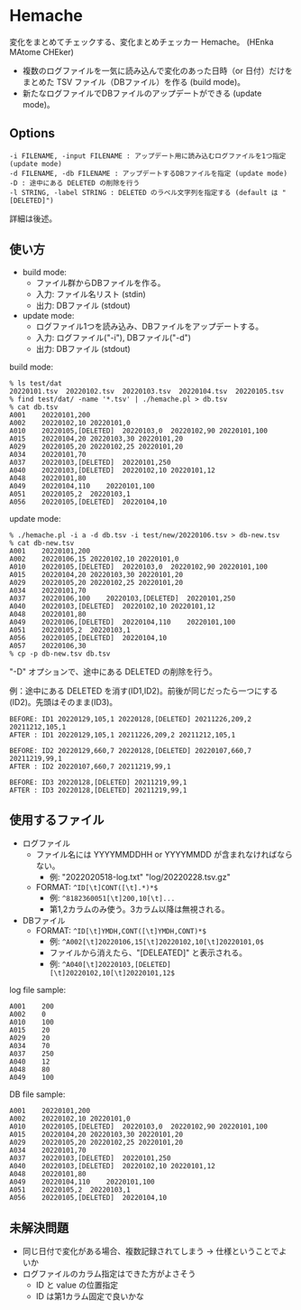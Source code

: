 # Hemache

変化をまとめてチェックする、変化まとめチェッカー Hemache。
(HEnka MAtome CHEker)

- 複数のログファイルを一気に読み込んで変化のあった日時（or 日付）だけをまとめた TSV ファイル（DBファイル）を作る (build mode)。
- 新たなログファイルでDBファイルのアップデートができる (update mode)。

## Options

```
-i FILENAME, -input FILENAME : アップデート用に読み込むログファイルを1つ指定 (update mode)
-d FILENAME, -db FILENAME : アップデートするDBファイルを指定 (update mode)
-D : 途中にある DELETED の削除を行う
-l STRING, -label STRING : DELETED のラベル文字列を指定する (default は "[DELETED]")
```
詳細は後述。

## 使い方

- build mode:
  - ファイル群からDBファイルを作る。
  - 入力: ファイル名リスト (stdin)
  - 出力: DBファイル (stdout)
- update mode:
  - ログファイル1つを読み込み、DBファイルをアップデートする。
  - 入力: ログファイル("-i"), DBファイル("-d")
  - 出力: DBファイル (stdout)

build mode:
```
% ls test/dat 
20220101.tsv  20220102.tsv  20220103.tsv  20220104.tsv  20220105.tsv
% find test/dat/ -name '*.tsv' | ./hemache.pl > db.tsv
% cat db.tsv
A001	20220101,200
A002	20220102,10	20220101,0
A010	20220105,[DELETED]	20220103,0	20220102,90	20220101,100
A015	20220104,20	20220103,30	20220101,20
A029	20220105,20	20220102,25	20220101,20
A034	20220101,70
A037	20220103,[DELETED]	20220101,250
A040	20220103,[DELETED]	20220102,10	20220101,12
A048	20220101,80
A049	20220104,110	20220101,100
A051	20220105,2	20220103,1
A056	20220105,[DELETED]	20220104,10
```

update mode:
```
% ./hemache.pl -i a -d db.tsv -i test/new/20220106.tsv > db-new.tsv
% cat db-new.tsv
A001	20220101,200
A002	20220106,15	20220102,10	20220101,0
A010	20220105,[DELETED]	20220103,0	20220102,90	20220101,100
A015	20220104,20	20220103,30	20220101,20
A029	20220105,20	20220102,25	20220101,20
A034	20220101,70
A037	20220106,100	20220103,[DELETED]	20220101,250
A040	20220103,[DELETED]	20220102,10	20220101,12
A048	20220101,80
A049	20220106,[DELETED]	20220104,110	20220101,100
A051	20220105,2	20220103,1
A056	20220105,[DELETED]	20220104,10
A057	20220106,30
% cp -p db-new.tsv db.tsv
```

"-D" オプションで、途中にある DELETED の削除を行う。

例：途中にある DELETED を消す(ID1,ID2)。前後が同じだったら一つにする(ID2)。先頭はそのまま(ID3)。
```
BEFORE: ID1 20220129,105,1 20220128,[DELETED] 20211226,209,2 20211212,105,1
AFTER : ID1 20220129,105,1 20211226,209,2 20211212,105,1
```
```
BEFORE: ID2 20220129,660,7 20220128,[DELETED] 20220107,660,7 20211219,99,1
AFTER : ID2 20220107,660,7 20211219,99,1
```
```
BEFORE: ID3 20220128,[DELETED] 20211219,99,1
AFTER : ID3 20220128,[DELETED] 20211219,99,1
```

## 使用するファイル

- ログファイル
  - ファイル名には YYYYMMDDHH or YYYYMMDD が含まれなければならない。
    - 例: "2022020518-log.txt" "log/20220228.tsv.gz"
  - FORMAT: ```^ID[\t]CONT([\t].*)*$```
    - 例: ```^8182360051[\t]200,10[\t]...```
    - 第1,2カラムのみ使う。3カラム以降は無視される。
- DBファイル
  - FORMAT: ```^ID[\t]YMDH,CONT([\t]YMDH,CONT)*$```
    - 例: ```^A002[\t]20220106,15[\t]20220102,10[\t]20220101,0$```
    - ファイルから消えたら、"[DELEATED]" と表示される。
    - 例: ```^A040[\t]20220103,[DELETED][\t]20220102,10[\t]20220101,12$```


log file sample:
```
A001	200
A002	0
A010	100
A015	20
A029	20
A034	70
A037	250
A040	12
A048	80
A049	100
```

DB file sample:
```
A001	20220101,200
A002	20220102,10	20220101,0
A010	20220105,[DELETED]	20220103,0	20220102,90	20220101,100
A015	20220104,20	20220103,30	20220101,20
A029	20220105,20	20220102,25	20220101,20
A034	20220101,70
A037	20220103,[DELETED]	20220101,250
A040	20220103,[DELETED]	20220102,10	20220101,12
A048	20220101,80
A049	20220104,110	20220101,100
A051	20220105,2	20220103,1
A056	20220105,[DELETED]	20220104,10
```

## 未解決問題

- 同じ日付で変化がある場合、複数記録されてしまう → 仕様ということでよいか
- ログファイルのカラム指定はできた方がよさそう
  - ID と value の位置指定
  - ID は第1カラム固定で良いかな

